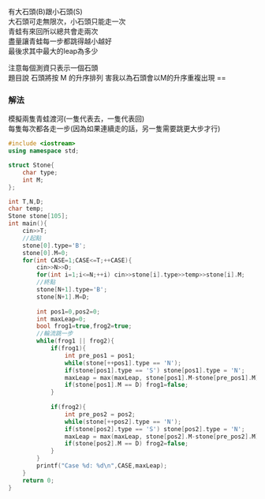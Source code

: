 有大石頭(B)跟小石頭(S)    
大石頭可走無限次，小石頭只能走一次  
青蛙有來回所以總共會走兩次   
盡量讓青蛙每一步都跳得越小越好   
最後求其中最大的leap為多少  

注意每個測資只表示一個石頭  
題目說 石頭將按 M 的升序排列 害我以為石頭會以M的升序重複出現 ==

### 解法
模擬兩隻青蛙渡河(一隻代表去，一隻代表回)  
每隻每次都各走一步(因為如果連續走的話，另一隻需要跳更大步才行)  
```cpp
#include <iostream>
using namespace std;

struct Stone{
	char type;
	int M;
};

int T,N,D;
char temp;
Stone stone[105];
int main(){
	cin>>T;
	//起點
	stone[0].type='B';
	stone[0].M=0;
	for(int CASE=1;CASE<=T;++CASE){
		cin>>N>>D;
		for(int i=1;i<=N;++i) cin>>stone[i].type>>temp>>stone[i].M;
		//終點
		stone[N+1].type='B';
		stone[N+1].M=D;
		
		int pos1=0,pos2=0;
		int maxLeap=0;
		bool frog1=true,frog2=true;
		//輪流跳一步
		while(frog1 || frog2){
			if(frog1){
				int pre_pos1 = pos1;
				while(stone[++pos1].type == 'N'); 
				if(stone[pos1].type == 'S') stone[pos1].type = 'N';
				maxLeap = max(maxLeap, stone[pos1].M-stone[pre_pos1].M);
				if(stone[pos1].M == D) frog1=false;
			}
			
			if(frog2){
				int pre_pos2 = pos2;
				while(stone[++pos2].type == 'N');
				if(stone[pos2].type == 'S') stone[pos2].type = 'N';
				maxLeap = max(maxLeap, stone[pos2].M-stone[pre_pos2].M);
				if(stone[pos2].M == D) frog2=false;
			}
		}
		printf("Case %d: %d\n",CASE,maxLeap);
	}
	return 0;
}
```
